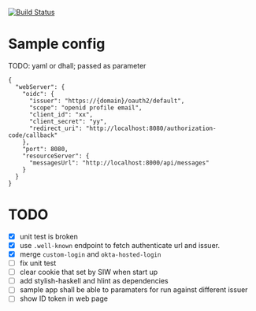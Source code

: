 [![Build Status](https://secure.travis-ci.org/freizl/haskell-okta.svg?branch=master)](https://travis-ci.com/freizl/haskell-okta)

# Sample config

TODO: yaml or dhall; passed as parameter

```
{
  "webServer": {
    "oidc": {
      "issuer": "https://{domain}/oauth2/default",
      "scope": "openid profile email",
      "client_id": "xx",
      "client_secret": "yy",
      "redirect_uri": "http://localhost:8080/authorization-code/callback"
    },
    "port": 8080,
    "resourceServer": {
      "messagesUrl": "http://localhost:8000/api/messages"
    }
  }
}
```

# TODO

- [X] unit test is broken
- [X] use `.well-known` endpoint to fetch authenticate url and issuer.
- [x] merge `custom-login` and `okta-hosted-login`
- [ ] fix unit test
- [ ] clear cookie that set by SIW when start up
- [ ] add stylish-haskell and hlint as dependencies
- [ ] sample app shall be able to paramaters for run against different issuer
- [ ] show ID token in web page
